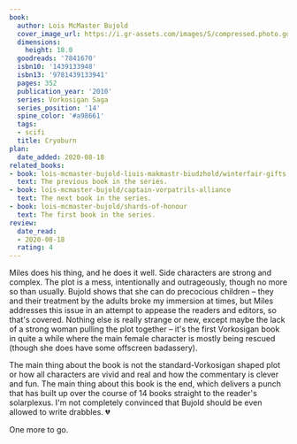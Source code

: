 ```yaml
---
book:
  author: Lois McMaster Bujold
  cover_image_url: https://i.gr-assets.com/images/S/compressed.photo.goodreads.com/books/1269879970l/7841670.jpg
  dimensions:
    height: 18.0
  goodreads: '7841670'
  isbn10: '1439133948'
  isbn13: '9781439133941'
  pages: 352
  publication_year: '2010'
  series: Vorkosigan Saga
  series_position: '14'
  spine_color: '#a98661'
  tags:
  - scifi
  title: Cryoburn
plan:
  date_added: 2020-08-18
related_books:
- book: lois-mcmaster-bujold-liuis-makmastr-biudzhold/winterfair-gifts
  text: The previous book in the series.
- book: lois-mcmaster-bujold/captain-vorpatrils-alliance
  text: The next book in the series.
- book: lois-mcmaster-bujold/shards-of-honour
  text: The first book in the series.
review:
  date_read:
  - 2020-08-18
  rating: 4
---
```


Miles does his thing, and he does it well. Side characters are strong and complex. The plot is a mess, intentionally and
outrageously, though no more so than usually. Bujold shows that she can do precocious children – they and their
treatment by the adults broke my immersion at times, but Miles addresses this issue in an attempt to appease the readers
and editors, so that's covered. Nothing else is really strange or new, except maybe the lack of a strong woman pulling
the plot together – it's the first Vorkosigan book in quite a while where the main female character is mostly being
rescued (though she does have some offscreen badassery).

The main thing about the book is not the standard-Vorkosigan shaped plot or how all characters are vivid and real and
how the commentary is clever and fun. The main thing about this book is the end, which delivers a punch that has built
up over the course of 14 books straight to the reader's solarplexus. I'm not completely convinced that Bujold should be
even allowed to write drabbles. 💔

One more to go.
